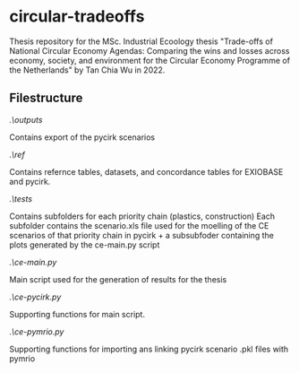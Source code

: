 # circular-tradeoffs

Thesis repository for the MSc. Industrial Ecoology thesis "Trade-offs of National Circular Economy Agendas: 
Comparing the wins and losses across economy, society, and environment for the Circular Economy Programme of the Netherlands"
by Tan Chia Wu in 2022.

## Filestructure

*.\outputs*

Contains export of the pycirk scenarios

*.\ref*

Contains refernce tables, datasets, and concordance tables for EXIOBASE and pycirk.

*.\tests*

Contains subfolders for each priority chain (plastics, construction)
Each subfolder contains the scenario.xls file used for the moelling of the CE scenarios of that priority chain in pycirk + a subsubfoder containing the plots generated by the ce-main.py script


*.\ce-main.py*

Main script used for the generation of results for the thesis

*.\ce-pycirk.py*

Supporting functions for main script.

*.\ce-pymrio.py*

Supporting functions for importing ans linking pycirk scenario .pkl files with pymrio
